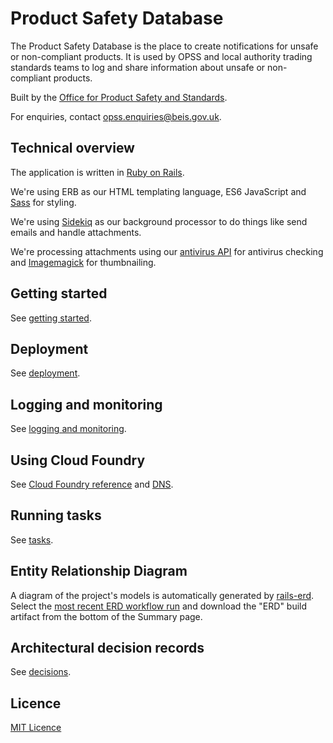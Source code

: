 # Product Safety Database

The Product Safety Database is the place to create notifications for unsafe or non-compliant products. It is used by OPSS and local authority trading standards teams to log and share information about unsafe or non-compliant products.

Built by the [Office for Product Safety and Standards](https://www.gov.uk/government/organisations/office-for-product-safety-and-standards).

For enquiries, contact [opss.enquiries@beis.gov.uk](mailto:opss.enquiries@beis.gov.uk).

## Technical overview

The application is written in [Ruby on Rails](https://rubyonrails.org/).

We're using ERB as our HTML templating language, ES6 JavaScript and [Sass](https://sass-lang.com/) for styling.

We're using [Sidekiq](https://github.com/sidekiq/sidekiq) as our background processor to do things like send emails and handle attachments.

We're processing attachments using our [antivirus API](https://github.com/OfficeForProductSafetyAndStandards/antivirus) for antivirus checking and [Imagemagick](https://imagemagick.org/) for thumbnailing.

## Getting started

See [getting started](doc/getting-started.md).

## Deployment

See [deployment](doc/deployment.md).

## Logging and monitoring

See [logging and monitoring](doc/logging-and-monitoring.md).

## Using Cloud Foundry

See [Cloud Foundry reference](doc/using-cloud-foundry.md) and [DNS](doc/dns.md).

## Running tasks

See [tasks](doc/tasks.md).

## Entity Relationship Diagram

A diagram of the project's models is automatically generated by [rails-erd](https://github.com/voormedia/rails-erd). Select the [most recent ERD workflow run](https://github.com/OfficeForProductSafetyAndStandards/product-safety-database/actions/workflows/erd.yml) and download the "ERD" build artifact from the bottom of the Summary page.

## Architectural decision records

See [decisions](doc/decisions).

## Licence

[MIT Licence](LICENSE)
